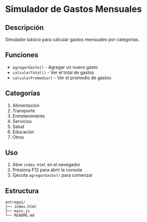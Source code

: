 # Simulador de Gastos Mensuales

## Descripción

Simulador básico para calcular gastos mensuales por categorías.

## Funciones

- `agregarGasto()` - Agregar un nuevo gasto
- `calcularTotal()` - Ver el total de gastos
- `calcularPromedio()` - Ver el promedio de gastos

## Categorías

1. Alimentación
2. Transporte
3. Entretenimiento
4. Servicios
5. Salud
6. Educación
7. Otros

## Uso

1. Abre `index.html` en el navegador
2. Presiona F12 para abrir la consola
3. Ejecuta `agregarGasto()` para comenzar

## Estructura

```
entrega1/
├── index.html
├── main.js
└── README.md
```
